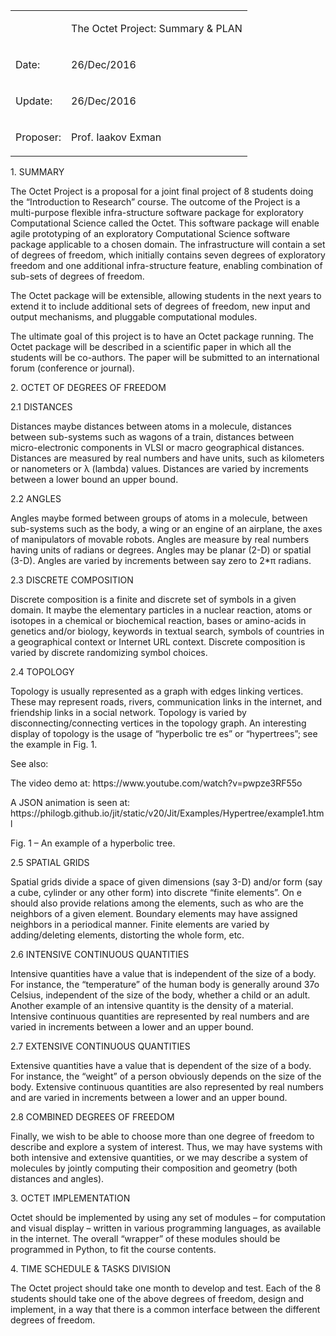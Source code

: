 <TABLE cellpadding=0 cellspacing=0 class="t0">
<TR>
	<TD class="tr0 td0"><P class="p0 ft0">&nbsp;</P></TD>
	<TD class="tr0 td1"><P class="p0 ft1">The Octet Project: Summary & PLAN</P></TD>
</TR>
<TR>
	<TD class="tr1 td0"><P class="p0 ft2">Date:</P></TD>
	<TD class="tr1 td1"><P class="p1 ft2">26/Dec/2016</P></TD>
</TR>
<TR>
	<TD class="tr2 td0"><P class="p0 ft3">Update:</P></TD>
	<TD class="tr2 td1"><P class="p1 ft3">26/Dec/2016</P></TD>
</TR>
<TR>
	<TD class="tr3 td0"><P class="p0 ft2">Proposer:</P></TD>
	<TD class="tr3 td1"><P class="p1 ft2">Prof. Iaakov Exman</P></TD>
</TR>
</TABLE>
<P class="p2 ft4">1.  SUMMARY</P>
<P class="p3 ft6">The Octet Project is a proposal for a joint final project of 8 students doing the “Introduction to Research” course. The outcome of the Project is a <NOBR>multi-purpose</NOBR> flexible <NOBR><SPAN class="ft5">infra-structure</SPAN></NOBR><SPAN class="ft5"> software package for exploratory Computational Science</SPAN> called the Octet. This software package will enable agile prototyping of an exploratory Computational Science software package applicable to a chosen domain. The infrastructure will contain a set of degrees of freedom, which initially contains seven degrees of exploratory freedom and one additional <NOBR>infra-structure</NOBR> feature, enabling combination of <NOBR>sub-sets</NOBR> of degrees of freedom.</P>
<P class="p4 ft6">The Octet package will be extensible, allowing students in the next years to extend it to include additional sets of degrees of freedom, new input and output mechanisms, and pluggable computational modules.</P>
<P class="p3 ft6">The ultimate goal of this project is to have an Octet package running. The Octet package will be described in a scientific paper in which all the students will be <NOBR>co-authors.</NOBR> The paper will be submitted to an international forum (conference or journal).</P>
<P class="p5 ft4">2.  OCTET OF DEGREES OF FREEDOM</P>
<P class="p6 ft9"><SPAN class="ft7">2.1 </SPAN><SPAN class="ft8">DISTANCES</SPAN></P>
<P class="p7 ft6">Distances maybe distances between atoms in a molecule, distances between <NOBR>sub-systems</NOBR> such as wagons of a train, distances between <NOBR>micro-electronic</NOBR> components in VLSI or macro geographical distances. Distances are measured by real numbers and have units, such as kilometers or nanometers or <SPAN class="ft10">λ </SPAN>(lambda) values. Distances are varied by increments between a lower bound an upper bound.</P>
<P class="p8 ft9"><SPAN class="ft7">2.2 </SPAN><SPAN class="ft8">ANGLES</SPAN></P>
<P class="p7 ft6">Angles maybe formed between groups of atoms in a molecule, between <NOBR>sub-systems</NOBR> such as the body, a wing or an engine of an airplane, the axes of manipulators of movable robots. Angles are measure by real numbers having units of radians or degrees. Angles may be planar <NOBR>(2-D)</NOBR> or spatial <NOBR>(3-D).</NOBR> Angles are varied by increments between say zero to 2*<SPAN class="ft10">π </SPAN>radians.</P>
<P class="p8 ft9"><SPAN class="ft7">2.3 </SPAN><SPAN class="ft8">DISCRETE COMPOSITION</SPAN></P>
<P class="p9 ft6">Discrete composition is a finite and discrete set of symbols in a given domain. It maybe the elementary particles in a nuclear reaction, atoms or isotopes in a chemical or biochemical reaction, bases or <NOBR>amino-acids</NOBR> in genetics and/or biology, keywords in textual search, symbols of countries in a geographical context or Internet URL context. Discrete composition is varied by discrete randomizing symbol choices.</P>
</DIV>

<P class="p11 ft9"><SPAN class="ft7">2.4 </SPAN><SPAN class="ft8">TOPOLOGY</SPAN></P>
<P class="p9 ft6">Topology is usually represented as a graph with edges linking vertices. These may represent roads, rivers, communication links in the internet, and friendship links in a social network. Topology is varied by disconnecting/connecting vertices in the topology graph. An interesting display of topology is the usage of “hyperbolic tre es” or “hypertrees”; see the example in Fig. 1.</P>
<P class="p12 ft6">See also:</P>
<P class="p13 ft13"><SPAN class="ft6">The video demo at: </SPAN><SPAN class="ft12">https://www.youtube.com/watch?v=pwpze3RF55o</SPAN></P>
<P class="p14 ft6">A JSON animation is seen at: <SPAN class="ft12">https://philogb.github.io/jit/static/v20/Jit/Examples/Hypertree/example1.html</SPAN></P>
<P class="p15 ft6">Fig. 1 – An example of a hyperbolic tree.</P>
<P class="p16 ft9"><SPAN class="ft7">2.5 </SPAN><SPAN class="ft8">SPATIAL GRIDS</SPAN></P>
<P class="p7 ft6">Spatial grids divide a space of given dimensions (say <NOBR>3-D)</NOBR> and/or form (say a cube, cylinder or any other form) into discrete “finite elements”. On e should also provide relations among the elements, such as who are the neighbors of a given element. Boundary elements may have assigned neighbors in a periodical manner. Finite elements are varied by adding/deleting elements, distorting the whole form, etc.</P>
<P class="p17 ft9"><SPAN class="ft7">2.6 </SPAN><SPAN class="ft8">INTENSIVE CONTINUOUS QUANTITIES</SPAN></P>
<P class="p7 ft6">Intensive quantities have a value that is independent of the size of a body. For instance, the “temperature” of the human body is generally around 37<SPAN class="ft14">o </SPAN>Celsius, independent of the size of the body, whether a child or an adult. Another example of an intensive quantity is the density of a material. Intensive continuous quantities are represented by real numbers and are varied in increments between a lower and an upper bound.</P>
</DIV>
<DIV id="page_3">


<P class="p11 ft9"><SPAN class="ft7">2.7 </SPAN><SPAN class="ft8">EXTENSIVE CONTINUOUS QUANTITIES</SPAN></P>
<P class="p9 ft6">Extensive quantities have a value that is dependent of the size of a body. For instance, the “weight” of a person obviously depends on the size of the body. Extensive continuous quantities are also represented by real numbers and are varied in increments between a lower and an upper bound.</P>
<P class="p19 ft9"><SPAN class="ft7">2.8 </SPAN><SPAN class="ft8">COMBINED DEGREES OF FREEDOM</SPAN></P>
<P class="p7 ft6">Finally, we wish to be able to choose more than one degree of freedom to describe and explore a system of interest. Thus, we may have systems with both intensive and extensive quantities, or we may describe a system of molecules by jointly computing their composition and geometry (both distances and angles).</P>
<P class="p20 ft4">3. OCTET IMPLEMENTATION</P>
<P class="p21 ft6">Octet should be implemented by using any set of modules – for computation and visual display – written in various programming languages, as available in the internet. The overall “wrapper” of these modules should be programmed in Python, to fit the course contents.</P>
<P class="p5 ft4">4. TIME SCHEDULE & TASKS DIVISION</P>
<P class="p22 ft6">The Octet project should take one month to develop and test. Each of the 8 students should take one of the above degrees of freedom, design and implement, in a way that there is a common interface between the different degrees of freedom.</P>
</DIV>
</BODY>
</HTML>
